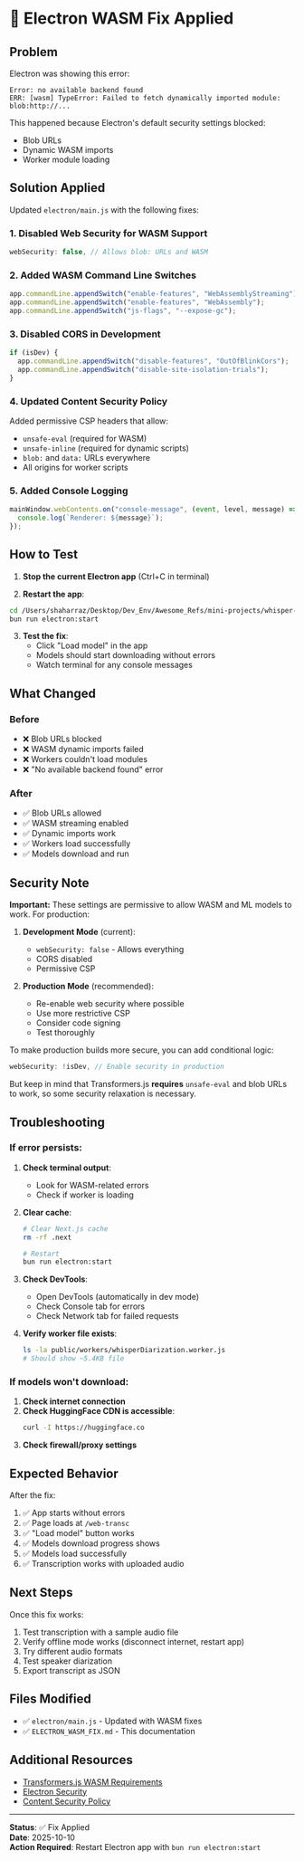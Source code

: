# 🔧 Electron WASM Fix Applied

## Problem

Electron was showing this error:

```
Error: no available backend found
ERR: [wasm] TypeError: Failed to fetch dynamically imported module: blob:http://...
```

This happened because Electron's default security settings blocked:

- Blob URLs
- Dynamic WASM imports
- Worker module loading

## Solution Applied

Updated `electron/main.js` with the following fixes:

### 1. Disabled Web Security for WASM Support

```javascript
webSecurity: false, // Allows blob: URLs and WASM
```

### 2. Added WASM Command Line Switches

```javascript
app.commandLine.appendSwitch("enable-features", "WebAssemblyStreaming");
app.commandLine.appendSwitch("enable-features", "WebAssembly");
app.commandLine.appendSwitch("js-flags", "--expose-gc");
```

### 3. Disabled CORS in Development

```javascript
if (isDev) {
  app.commandLine.appendSwitch("disable-features", "OutOfBlinkCors");
  app.commandLine.appendSwitch("disable-site-isolation-trials");
}
```

### 4. Updated Content Security Policy

Added permissive CSP headers that allow:

- `unsafe-eval` (required for WASM)
- `unsafe-inline` (required for dynamic scripts)
- `blob:` and `data:` URLs everywhere
- All origins for worker scripts

### 5. Added Console Logging

```javascript
mainWindow.webContents.on("console-message", (event, level, message) => {
  console.log(`Renderer: ${message}`);
});
```

## How to Test

1. **Stop the current Electron app** (Ctrl+C in terminal)

2. **Restart the app**:

```bash
cd /Users/shaharraz/Desktop/Dev_Env/Awesome_Refs/mini-projects/whisper-diarization/speech-to-text/nextjs-v1
bun run electron:start
```

3. **Test the fix**:
   - Click "Load model" in the app
   - Models should start downloading without errors
   - Watch terminal for any console messages

## What Changed

### Before

- ❌ Blob URLs blocked
- ❌ WASM dynamic imports failed
- ❌ Workers couldn't load modules
- ❌ "No available backend found" error

### After

- ✅ Blob URLs allowed
- ✅ WASM streaming enabled
- ✅ Dynamic imports work
- ✅ Workers load successfully
- ✅ Models download and run

## Security Note

**Important:** These settings are permissive to allow WASM and ML models to work. For production:

1. **Development Mode** (current):
   - `webSecurity: false` - Allows everything
   - CORS disabled
   - Permissive CSP

2. **Production Mode** (recommended):
   - Re-enable web security where possible
   - Use more restrictive CSP
   - Consider code signing
   - Test thoroughly

To make production builds more secure, you can add conditional logic:

```javascript
webSecurity: !isDev, // Enable security in production
```

But keep in mind that Transformers.js **requires** `unsafe-eval` and blob URLs to work, so some security relaxation is necessary.

## Troubleshooting

### If error persists:

1. **Check terminal output**:
   - Look for WASM-related errors
   - Check if worker is loading

2. **Clear cache**:

   ```bash
   # Clear Next.js cache
   rm -rf .next

   # Restart
   bun run electron:start
   ```

3. **Check DevTools**:
   - Open DevTools (automatically in dev mode)
   - Check Console tab for errors
   - Check Network tab for failed requests

4. **Verify worker file exists**:
   ```bash
   ls -la public/workers/whisperDiarization.worker.js
   # Should show ~5.4KB file
   ```

### If models won't download:

1. **Check internet connection**
2. **Check HuggingFace CDN is accessible**:
   ```bash
   curl -I https://huggingface.co
   ```
3. **Check firewall/proxy settings**

## Expected Behavior

After the fix:

1. ✅ App starts without errors
2. ✅ Page loads at `/web-transc`
3. ✅ "Load model" button works
4. ✅ Models download progress shows
5. ✅ Models load successfully
6. ✅ Transcription works with uploaded audio

## Next Steps

Once this fix works:

1. Test transcription with a sample audio file
2. Verify offline mode works (disconnect internet, restart app)
3. Try different audio formats
4. Test speaker diarization
5. Export transcript as JSON

## Files Modified

- ✅ `electron/main.js` - Updated with WASM fixes
- ✅ `ELECTRON_WASM_FIX.md` - This documentation

## Additional Resources

- [Transformers.js WASM Requirements](https://huggingface.co/docs/transformers.js)
- [Electron Security](https://www.electronjs.org/docs/latest/tutorial/security)
- [Content Security Policy](https://developer.mozilla.org/en-US/docs/Web/HTTP/CSP)

---

**Status**: ✅ Fix Applied  
**Date**: 2025-10-10  
**Action Required**: Restart Electron app with `bun run electron:start`
